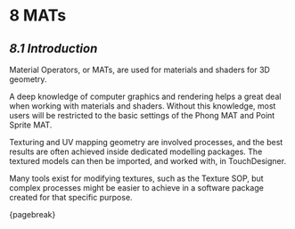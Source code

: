 # 8 MATs
## *8.1 Introduction*

Material Operators, or MATs, are used for materials and shaders for 3D geometry.

A deep knowledge of computer graphics and rendering helps a great deal when working with materials and shaders. Without this knowledge, most users will be restricted to the basic settings of the Phong MAT and Point Sprite MAT.

Texturing and UV mapping geometry are involved processes, and the best results are often achieved inside dedicated modelling packages. The textured models can then be imported, and worked with, in TouchDesigner. 

Many tools exist for modifying textures, such as the Texture SOP, but complex processes might be easier to achieve in a software package created for that specific purpose.

{pagebreak}